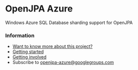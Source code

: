 <!--
  Licensed under the Apache License, Version 2.0 (the "License");
  you may not use this file except in compliance with the License.
  You may obtain a copy of the License at

  http://www.apache.org/licenses/LICENSE-2.0

  Unless required by applicable law or agreed to in writing, software
  distributed under the License is distributed on an "AS IS" BASIS,
  WITHOUT WARRANTIES OR CONDITIONS OF ANY KIND, either express or implied.
  See the License for the specific language governing permissions and
  limitations under the License.
-->
OpenJPA Azure
===============

Windows Azure SQL Database sharding support for OpenJPA

### Information ###
 * [Want to know more about this project?](https://github.com/Tirasa/OpenJPA-Azure/wiki/What-is-this-about%3F)
 * [Getting started](https://github.com/Tirasa/OpenJPA-Azure/wiki/Getting-Started)
 * [Getting involved](https://github.com/Tirasa/OpenJPA-Azure/wiki/Getting-Involved)
 * Subscribe to [openjpa-azure@googlegroups.com](https://groups.google.com/forum/?fromgroups=#!forum/openjpa-azure)
